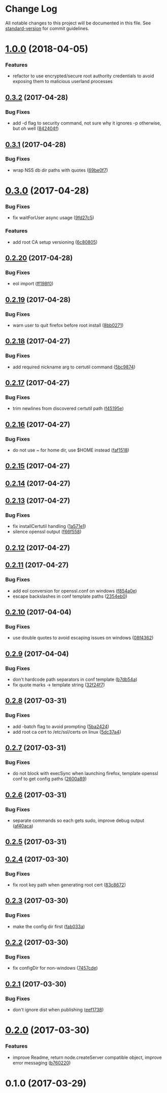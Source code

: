 # Change Log

All notable changes to this project will be documented in this file. See [standard-version](https://github.com/conventional-changelog/standard-version) for commit guidelines.

<a name="1.0.0"></a>
# [1.0.0](https://github.com/davewasmer/devcert/compare/v0.3.2...v1.0.0) (2018-04-05)

### Features
* refactor to use encrypted/secure root authority credentials to avoid exposing them to malicious userland processes


<a name="0.3.2"></a>
## [0.3.2](https://github.com/davewasmer/devcert/compare/v0.3.1...v0.3.2) (2017-04-28)


### Bug Fixes

* add -d flag to security command, not sure why it ignores -p otherwise, but oh well ([842404f](https://github.com/davewasmer/devcert/commit/842404f))



<a name="0.3.1"></a>
## [0.3.1](https://github.com/davewasmer/devcert/compare/v0.3.0...v0.3.1) (2017-04-28)


### Bug Fixes

* wrap NSS db dir paths with quotes ([69be0f7](https://github.com/davewasmer/devcert/commit/69be0f7))



<a name="0.3.0"></a>
# [0.3.0](https://github.com/davewasmer/devcert/compare/v0.2.20...v0.3.0) (2017-04-28)


### Bug Fixes

* fix waitForUser async usage ([9fd27c5](https://github.com/davewasmer/devcert/commit/9fd27c5))


### Features

* add root CA setup versioning ([6c80805](https://github.com/davewasmer/devcert/commit/6c80805))



<a name="0.2.20"></a>
## [0.2.20](https://github.com/davewasmer/devcert/compare/v0.2.19...v0.2.20) (2017-04-28)


### Bug Fixes

* eol import ([ff198f0](https://github.com/davewasmer/devcert/commit/ff198f0))



<a name="0.2.19"></a>
## [0.2.19](https://github.com/davewasmer/devcert/compare/v0.2.18...v0.2.19) (2017-04-28)


### Bug Fixes

* warn user to quit firefox before root install ([8bb0271](https://github.com/davewasmer/devcert/commit/8bb0271))



<a name="0.2.18"></a>
## [0.2.18](https://github.com/davewasmer/devcert/compare/v0.2.17...v0.2.18) (2017-04-27)


### Bug Fixes

* add required nickname arg to certutil command ([5bc9874](https://github.com/davewasmer/devcert/commit/5bc9874))



<a name="0.2.17"></a>
## [0.2.17](https://github.com/davewasmer/devcert/compare/v0.2.16...v0.2.17) (2017-04-27)


### Bug Fixes

* trim newlines from discovered certutil path ([f45195e](https://github.com/davewasmer/devcert/commit/f45195e))



<a name="0.2.16"></a>
## [0.2.16](https://github.com/davewasmer/devcert/compare/v0.2.15...v0.2.16) (2017-04-27)


### Bug Fixes

* do not use ~ for home dir, use $HOME instead ([faf1518](https://github.com/davewasmer/devcert/commit/faf1518))



<a name="0.2.15"></a>
## [0.2.15](https://github.com/davewasmer/devcert/compare/v0.2.14...v0.2.15) (2017-04-27)



<a name="0.2.14"></a>
## [0.2.14](https://github.com/davewasmer/devcert/compare/v0.2.13...v0.2.14) (2017-04-27)



<a name="0.2.13"></a>
## [0.2.13](https://github.com/davewasmer/devcert/compare/v0.2.12...v0.2.13) (2017-04-27)


### Bug Fixes

* fix installCertutil handling ([1a571e1](https://github.com/davewasmer/devcert/commit/1a571e1))
* silence openssl output ([f66f558](https://github.com/davewasmer/devcert/commit/f66f558))



<a name="0.2.12"></a>
## [0.2.12](https://github.com/davewasmer/devcert/compare/v0.2.11...v0.2.12) (2017-04-27)



<a name="0.2.11"></a>
## [0.2.11](https://github.com/davewasmer/devcert/compare/v0.2.10...v0.2.11) (2017-04-27)


### Bug Fixes

* add eol conversion for openssl.conf on windows ([f854a0e](https://github.com/davewasmer/devcert/commit/f854a0e))
* escape backslashes in conf template paths ([2354eb0](https://github.com/davewasmer/devcert/commit/2354eb0))



<a name="0.2.10"></a>
## [0.2.10](https://github.com/davewasmer/devcert/compare/v0.2.9...v0.2.10) (2017-04-04)


### Bug Fixes

* use double quotes to avoid escaping issues on windows ([08f4362](https://github.com/davewasmer/devcert/commit/08f4362))



<a name="0.2.9"></a>
## [0.2.9](https://github.com/davewasmer/devcert/compare/v0.2.8...v0.2.9) (2017-04-04)


### Bug Fixes

* don't hardcode path separators in conf template ([b7db54a](https://github.com/davewasmer/devcert/commit/b7db54a))
* fix quote marks -> template string ([32f24f7](https://github.com/davewasmer/devcert/commit/32f24f7))



<a name="0.2.8"></a>
## [0.2.8](https://github.com/davewasmer/devcert/compare/v0.2.7...v0.2.8) (2017-03-31)


### Bug Fixes

* add -batch flag to avoid prompting ([5ba2424](https://github.com/davewasmer/devcert/commit/5ba2424))
* add root ca cert to /etc/ssl/certs on linux ([5dc37a4](https://github.com/davewasmer/devcert/commit/5dc37a4))



<a name="0.2.7"></a>
## [0.2.7](https://github.com/davewasmer/devcert/compare/v0.2.6...v0.2.7) (2017-03-31)


### Bug Fixes

* do not block with execSync when launching firefox, template openssl conf to get config paths ([2600a89](https://github.com/davewasmer/devcert/commit/2600a89))



<a name="0.2.6"></a>
## [0.2.6](https://github.com/davewasmer/devcert/compare/v0.2.5...v0.2.6) (2017-03-31)


### Bug Fixes

* separate commands so each gets sudo, improve debug output ([af40aca](https://github.com/davewasmer/devcert/commit/af40aca))



<a name="0.2.5"></a>
## [0.2.5](https://github.com/davewasmer/devcert/compare/v0.2.4...v0.2.5) (2017-03-31)



<a name="0.2.4"></a>
## [0.2.4](https://github.com/davewasmer/devcert/compare/v0.2.3...v0.2.4) (2017-03-30)


### Bug Fixes

* fix root key path when generating root cert ([83c8672](https://github.com/davewasmer/devcert/commit/83c8672))



<a name="0.2.3"></a>
## [0.2.3](https://github.com/davewasmer/devcert/compare/v0.2.2...v0.2.3) (2017-03-30)


### Bug Fixes

* make the config dir first ([fab033a](https://github.com/davewasmer/devcert/commit/fab033a))



<a name="0.2.2"></a>
## [0.2.2](https://github.com/davewasmer/devcert/compare/v0.2.1...v0.2.2) (2017-03-30)


### Bug Fixes

* fix configDir for non-windows ([7457cde](https://github.com/davewasmer/devcert/commit/7457cde))



<a name="0.2.1"></a>
## [0.2.1](https://github.com/davewasmer/devcert/compare/v0.2.0...v0.2.1) (2017-03-30)


### Bug Fixes

* don't ignore dist when publishing ([eef1738](https://github.com/davewasmer/devcert/commit/eef1738))



<a name="0.2.0"></a>
# [0.2.0](https://github.com/davewasmer/devcert/compare/v0.1.0...v0.2.0) (2017-03-30)


### Features

* improve Readme, return node.createServer compatible object, improve error messaging ([b760220](https://github.com/davewasmer/devcert/commit/b760220))



<a name="0.1.0"></a>
# 0.1.0 (2017-03-29)
